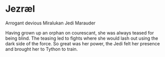 # Jezræl
Arrogant devious Miralukan Jedi Marauder

Having grown up an orphan on courescant, she was always teased for being blind. The teasing led to fights where she would lash out using the dark side of the force. So great was her power, the Jedi felt her presence and brought her to Tython to train.